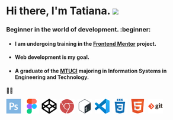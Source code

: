 

<h1>Hi there, I'm Tatiana.</a> 
<img src="https://github.com/blackcater/blackcater/raw/main/images/Hi.gif" height="32"/></h1>
<h3>Beginner in the world of development. :beginner: </h3>  

<ul>
<li><h4>I am undergoing training in the <a href="https://www.frontendmentor.io/profile/Mesherskaja">Frontend Mentor</a> project.</h4></li>
<li><h4>Web development is my goal.</h4></li>
<li><h4>A graduate of the <a href="https://mtuci.ru/">MTUCI</a> majoring in Information Systems in Engineering and Technology.</h4> 
</ul></li>

:technologist:
<div>
  <img src="https://github.com/devicons/devicon/blob/master/icons/photoshop/photoshop-plain.svg" title="CSS3" alt="CSS" width="40" height="40"/>&nbsp;
  <img src="https://github.com/devicons/devicon/blob/master/icons/figma/figma-original.svg" title="CSS3" alt="CSS" width="40" height="40"/>&nbsp;
  <img src="https://github.com/devicons/devicon/blob/master/icons/codepen/codepen-plain.svg" title="CSS3" alt="CSS" width="40" height="40"/>&nbsp;
  <img src="https://github.com/devicons/devicon/blob/master/icons/chrome/chrome-plain.svg" title="CSS3" alt="CSS" width="40" height="40"/>&nbsp;
  <img src="https://github.com/devicons/devicon/blob/master/icons/bash/bash-original.svg" title="CSS3" alt="CSS" width="40" height="40"/>&nbsp;
  <img src="https://github.com/devicons/devicon/blob/master/icons/vscode/vscode-original.svg" title="CSS3" alt="CSS" width="40" height="40"/>&nbsp;
  <img src="https://github.com/devicons/devicon/blob/master/icons/css3/css3-plain-wordmark.svg"  title="CSS3" alt="CSS" width="40" height="40"/>&nbsp;
  <img src="https://github.com/devicons/devicon/blob/master/icons/html5/html5-original.svg" title="HTML5" alt="HTML" width="40" height="40"/>&nbsp;
  <img src="https://github.com/devicons/devicon/blob/master/icons/git/git-original-wordmark.svg" title="Git" alt="Git" width="40" height="40"/>
</div>
          
